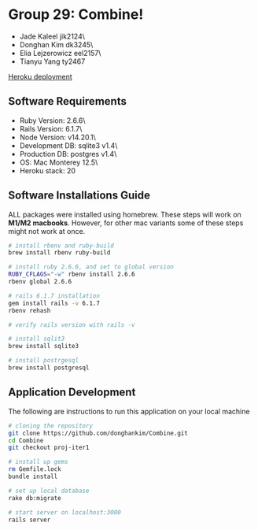 # Group 29: Combine!

* Jade Kaleel jik2124\
* Donghan Kim dk3245\
* Elia Lejzerowicz eel2157\
* Tianyu Yang ty2467

<a href="https://group29-combine.herokuapp.com/" target="_blank">Heroku deployment</a>

## Software Requirements
* Ruby Version: 2.6.6\
* Rails Version: 6.1.7\
* Node Version: v14.20.1\
* Development DB: sqlite3 v1.4\
* Production DB: postgres v1.4\
* OS: Mac Monterey 12.5\
* Heroku stack: 20


## Software Installations Guide
ALL packages were installed using homebrew. These steps will work on **M1/M2 macbooks**. However, for other mac variants some of these steps might not work at once.

```sh
# install rbenv and ruby-build
brew install rbenv ruby-build

# install ruby 2.6.6, and set to global version
RUBY_CFLAGS="-w" rbenv install 2.6.6
rbenv global 2.6.6

# rails 6.1.7 installation
gem install rails -v 6.1.7
rbenv rehash

# verify rails version with rails -v

# install sqlit3
brew install sqlite3

# install postrgesql
brew install postgresql
```

## Application Development
The following are instructions to run this application on your local machine
```sh
# cloning the repository
git clone https://github.com/donghankim/Combine.git
cd Combine
git checkout proj-iter1

# install up gems
rm Gemfile.lock
bundle install

# set up local database
rake db:migrate

# start server on localhost:3000
rails server
```
